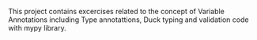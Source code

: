 This project contains excercises related to the concept of Variable Annotations including Type annotattions, Duck typing and validation code with mypy library. 